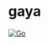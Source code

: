 # gaya

[![Go](https://github.com/goryeo-systems/gaya/actions/workflows/test.yml/badge.svg)](https://github.com/goryeo-systems/gaya/actions/workflows/test.yml)
